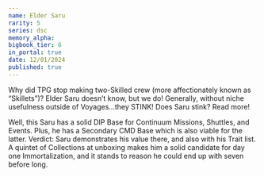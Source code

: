 ```yaml
---
name: Elder Saru
rarity: 5
series: dsc
memory_alpha:
bigbook_tier: 6
in_portal: true
date: 12/01/2024
published: true
---
```


Why did TPG stop making two-Skilled crew (more affectionately known as “Skillets”)? Elder Saru doesn’t know, but we do! Generally, without niche usefulness outside of Voyages…they STINK! Does Saru stink? Read more!

Well, this Saru has a solid DIP Base for Continuum Missions, Shuttles, and Events. Plus, he has a Secondary CMD Base which is also viable for the latter. Verdict: Saru demonstrates his value there, and also with his Trait list. A quintet of Collections at unboxing makes him a solid candidate for day one Immortalization, and it stands to reason he could end up with seven before long.
